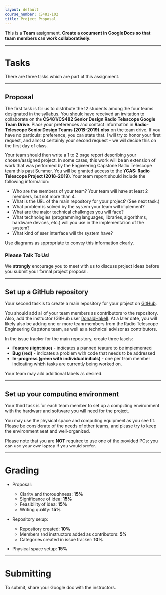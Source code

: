```yaml
---
layout: default
course_number: CS481-102
title: Project Proposal
---
```


This is a **Team** assignment. **Create a document in Google Docs so that team members can work collaboratively.**

--- --- --- --- --- --- --- --- --- --- --- --- --- --- --- --- --- --- --- --- --- --- --- ---



# Tasks

There are three tasks which are part of this assignment.

--- --- --- --- --- --- --- --- --- --- --- --- --- --- --- --- --- --- --- --- --- --- --- ---



## Proposal

The first task is for us to distribute the 12 students among the four teams designated in the syllabus.  You should have received an invitation to collaborate on the **CS481/CS482 Senior Design Radio Telescope Google Team Drive**.  Place your preferences and contact information in **Radio-Telescope Senior Design Teams (2018-2019).xlsx** on the team drive.  If you have no particulat preference, you can state that.  I will try to honor your first request, and almost certainly your second request - we will decide this on the first day of class.

Your team should then write a 1 to 2 page report describing your chosen/assigned project.  In some cases, this work will be an extension of work that was performed by the Engineering Capstone Radio Telescope team this past Summer.  You will be granted access to the **YCAS: Radio Telescope Project (2018-2019)**.  Your team report should include the following information:

-   Who are the members of your team? Your team will have at least 2 members, but not more than 4.
-   What is the URL of the main repository for your project?  (See next task.)
-   What problem is solved by the system your team will implement?
-   What are the major technical challenges you will face?
-   What technologies (programming languages, libraries, algorithms, hardware devices, etc.) will you use in the implementation of the system?
-   What kind of user interface will the system have?

Use diagrams as appropriate to convey this information clearly.

### Please Talk To Us!

We **strongly** encourage you to meet with us to discuss project ideas before you submit your formal project proposal.

--- --- --- --- --- --- --- --- --- --- --- --- --- --- --- --- --- --- --- --- --- --- --- ---



## Set up a GitHub repository

Your second task is to create a main repository for your project on [GitHub](https://github.com).

You should add all of your team members as contributors to the repository.  Also, add the instructor (GitHub user [DonaldHakeII](https://github.com/DonaldHakeII).  At a later date, you will likely also be adding one or more team members from the Radio Telescope Engineering Capstone team, as well as a technical advisor as contributors.

In the issue tracker for the main repository, create three labels:

-   **Feature (light blue)** - indicates a planned feature to be implemented
-   **Bug (red)** - indicates a problem with code that needs to be addressed
-   **In-progress (green with individual initials)** - one per team member indicating which tasks are currently being worked on.

Your team may add additional labels as desired.

--- --- --- --- --- --- --- --- --- --- --- --- --- --- --- --- --- --- --- --- --- --- --- ---



## Set up your computing environment

Your third task is for each team member to set up a computing environment with the hardware and software you will need for the project.

You may use the physical space and computing equipment as you see fit.  Please be considerate of the needs of other teams, and please try to keep the environment neat and well-organized.

Please note that you are **NOT** required to use one of the provided PCs: you can use your own laptop if you would prefer.

--- --- --- --- --- --- --- --- --- --- --- --- --- --- --- --- --- --- --- --- --- --- --- ---



# Grading

* Proposal:

  - Clarity and thoroughness: **15%**
  - Significance of idea: **15%**
  - Feasibility of idea: **15%**
  - Writing quality: **15%**

* Repository setup:

  - Repository created: **10%**
  - Members and instructors added as contributors: **5%**
  - Categories created in issue tracker: **10%**

* Physical space setup: **15%**

--- --- --- --- --- --- --- --- --- --- --- --- --- --- --- --- --- --- --- --- --- --- --- ---



# Submitting

To submit, share your Google doc with the instructors.
